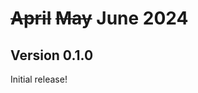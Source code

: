 <!-- fuzzy-octo-fortnight ознакомление с предложениями по улучшению языка программирования Swift.
	Copyright (C) 2024-present Vladimir Leonidovich

	This program is free software: you can redistribute
	it and/or modify it under the terms of the GNU General Public License as published by
	the Free Software Foundation, either version 3 of the License, or
	(at your option) any later version.

	This program is distributed in the hope that it will be useful,
	but WITHOUT ANY WARRANTY; without even the implied warranty of
	MERCHANTABILITY or FITNESS FOR A PARTICULAR PURPOSE. See the
	GNU General Public License for more details.

	You should have received a copy of the GNU General Public License
	along with this program. If not, see <https://www.gnu.org/licenses/>.
-->

<!-- [ ](governance): CC-BY -->

# ~~April~~&nbsp;~~May~~&nbsp;June&nbsp;2024

## Version 0.1.0
Initial release!

